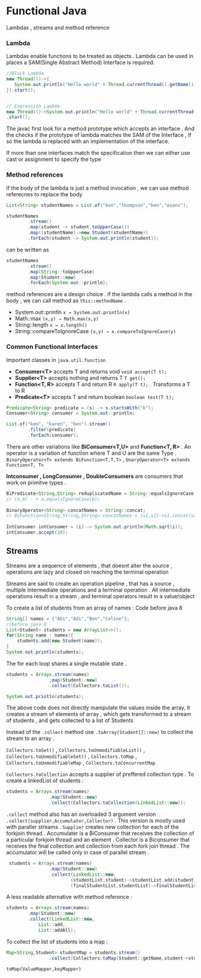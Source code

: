 # Functional Java

Lambdas , streams and method reference

### Lambda

Lambdas enable functions to be treated as objects . Lambda can be used 
in places a SAM(Single Abstract Method) Interface is required.

```java
//Block Lambda
new Thread(()->{
   System.out.println("Hello world" + Thread.currentThread().getName());
}).start();


// Expression Lambda
new Thread(()->System.out.println("Hello world" + Thread.currentThread().getName()))
.start();
```

The javac first look for a method prototype which accepts an interface .
And the checks if the prototype of lambda matches the SAM of the Interface , If so
the lambda is replaced with an implementation of the interface.

If more than one interfaces match the specification then we can either use cast or
assignment to specify the type

### Method references

If the body of the lambda is just a method invocation , we can use method referecnes 
to replace the body

```java
List<String> studentNames = List.of("ken","thompson","ben","evans");

studentNames
        .stream()
        .map(student -> student.toUpperCase())
        .map((studentName)->new Student(studentName))
        .forEach(student -> System.out.println(student));
```
can be written as 

```java
studentNames
        .stream()
        .map(String::toUpperCase)
        .map(Student::new)
        .forEach(System.out::println);
```
method references are a design choice . if the lambda calls a method in the 
body , we can call method as `this::methodName` .

* System.out::println
``x → System.out.println(x)``
* Math::max
``(x,y) → Math.max(x,y)``
* String::length
``x → x.length()``
* String::compareToIgnoreCase
``(x,y) → x.compareToIgnoreCase(y)``

### Common Functional Interfaces

Important classes in ``java.util.function``

* **Consumer\<T>** accepts T and returns void ``void accept(T t);``
* **Supplier\<T>** accepts nothing and returns T ``T get();`` 
* **Function\<T, R>** accepts T and return R ``R apply(T t);`` . Transforms a T to R
* **Predicate\<T>** accepts T and return boolean ``boolean test(T t);``

```java
Predicate<String> predicate = (s) -> s.startsWith("k");
Consumer<String> consumer = System.out::println;

List.of("ken", "karen", "ben").stream()
        .filter(predicate)
        .forEach(consumer);
```

There are other variations like **BiConsumer\<T,U>** and **Function\<T, R>** . 
An operator is a variation of function where T and U are the same Type .
``
BinaryOperator<T> extends BiFunction<T,T,T>
`` ,
``
UnaryOperator<T> extends Function<T, T> 
``

**Intconsumer , LongConsumer , DoubleConsumers** are consumers that work on 
primitve types .

```java
BiPredicate<String,String> reduplicatedName = String::equalsIgnoreCase;
// (a,b) - > a.equalsIgnoreCase(b);
        
BinaryOperator<String> concatNames = String::concat;
// BiFunction<String,String,String> concatNames = (s1,s2)->s1.concat(s2);
        
IntConsumer intConsumer = (i) -> System.out.println(Math.sqrt(i));
intConsumer.accept(10);
```

## Streams

Streams are a sequence of elements , that doesnt alter the source ,
operations are lazy and closed on reaching the terminal operation

Streams are said to create an operation pipeline , that has a source ,
multiple intermediate operations and a terminal operation . All intermediate
operations result in a stream , and terminal operators result in a value/object

To create a list of students from an array of names :
Code before java 8
```java
String[] names = {"Abi","Adi","Ben","Celine"};
//before java 8
List<Student> students = new ArrayList<>();
for(String name : names){
    students.add(new Student(name));
}
System.out.println(students);
```
The for each loop shares a  single mutable state . 

```java
students = Arrays.stream(names)
                .map(Student::new)
                .collect(Collectors.toList());

System.out.println(students);
```

The above code does not directly manipulate the values inside the array,
It creates a stream of elements of array , which gets transformed to a stream of students ,
and gets collected to a list of Students

Instead of the ``.collect`` method use ``.toArray(Student[]::new)`` to 
collect the stream to an array .

`Collectors.toSet()` , `Collectors.toUnmodifiableList()` , `Collectors.toUnmodifiableSet()` , `Collectors.toMap` , `Collectors.toUnmodifiableMap` , `Collectors.toConcurrentMap`

`Collectors.toCollection` accepts a supplier of preffered collection type
. To create a linkedList of students :

```java
students = Arrays.stream(names)
                .map(Student::new)
                .collect(Collectors.toCollection(LinkedList::new));
```

`.collect` method also has an overloaded 3 argument version
`.collect(supplier,Accumulator,Collector)` . This version is mostly used 
with paraller streams . `Supplier` creates new collection for each of
the forkjoin thread . Accumulater is a BiConsumer that receives the collection
of a particular forkjoin thread and an element . Collector is a Biconsumer that 
receives the final collection and collection from each fork join thread . 
The accumulator will be called only in case of parallel stream .

```java
 students = Arrays.stream(names)
                .map(Student::new)
                .collect(LinkedList::new,
                        (studentList,student)->studentList.add(student),
                        (finalStudentList,studentList)->finalStudentList.addAll(studentList));
```

A less readable alternative with method reference :

```java
students = Arrays.stream(names)
        .map(Student::new)
        .collect(LinkedList::new,
            List::add,
            List::addAll);
```

To collect the list of students into a map :

```java
Map<String,Student> studentMap = students.stream()
                .collect(Collectors.toMap(Student::getName,student->student));
```
`toMap(ValueMapper,keyMapper)`